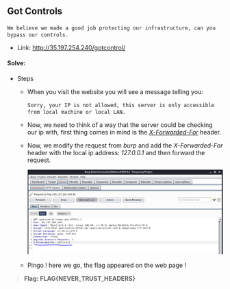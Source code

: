 ## Got Controls
```
We believe we made a good job protecting our infrastructure, can you bypass our controls.
```
- Link: http://35.197.254.240/gotcontrol/

#### Solve:

- Steps

    - When you visit the website you will see a message telling you:
        ```
        Sorry, your IP is not allowed, this server is only accessible from local machine or local LAN.
        ```

    - Now, we need to think of a way that the server could be checking our ip with, first thing comes in mind is the *[X-Forwarded-For](https://developer.mozilla.org/en-US/docs/Web/HTTP/Headers/X-Forwarded-For)* header.

    - Now, we modify the request from *burp* and add the *X-Forwarded-For* header with the local ip address: *127.0.0.1* and then forward the request.
        
        ![capture](capture.PNG)
    
    - Pingo ! here we go, the flag appeared on the web page !

> **Flag: FLAG{NEVER_TRUST_HEADERS}**